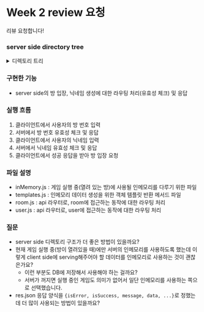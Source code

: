 # Week 2 review 요청
리뷰 요청합니다!

### server side directory tree
<details>
<summary>디렉토리 트리</summary>

```
server
├── app.js
├── bin
│   └── www
├── deploy
│   └── initInMemory.js
├── models
│   ├── inMemory.js
│   └── templates.js
├── package-lock.json
├── package.json
├── public
├── routes
│   ├── api.js
│   └── apis
│       ├── room.js *
│       └── user.js *
├── socket.js
├── utils
│   └── checkJsonHasKeys.js
└── yarn.lock
```
</details>

### 구현한 기능
- server side의 방 입장, 닉네임 생성에 대한 라우팅 처리(유효성 체크) 및 응답

### 실행 흐름
1. 클라이언트에서 사용자의 방 번호 입력
2. 서버에서 방 번호 유효성 체크 및 응답
3. 클라이언트에서 사용자의 닉네임 입력
4. 서버에서 닉네임 유효성 체크 및 응답
5. 클라이언트에서 성공 응답을 받아 방 입장 요청

### 파일 설명
- inMemory.js : 게임 실행 중(열려 있는 방)에 사용될 인메모리를 다루기 위한 파일
- templates.js : 인메모리 데이터 생성을 위한 객체 템플릿 반환 메서드 파일
- room.js : api 라우터로, room에 접근하는 동작에 대한 라우팅 처리
- user.js : api 라우터로, user에 접근하는 동작에 대한 라우팅 처리

### 질문
- server side 디렉토리 구조가 더 좋은 방법이 있을까요?
- 현재 게임 실행 중(방이 열려있을 때)에만 서버의 인메모리를 사용하도록 했는데 이렇게 client side에 serving해주어야 할 데이터를 인메모리로 사용하는 것이 괜찮은가요?
  - 이런 부분도 DB에 저장해서 사용해야 하는 걸까요?
  - 서버가 꺼지면 실행 중인 게임도 의미가 없어서 일단 인메모리를 사용하는 쪽으로 선택했습니다.
- res.json 응답 양식을 `{isError, isSuccess, message, data, ...}`로 정했는데 더 많이 사용되는 방법이 있을까요?
